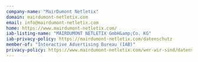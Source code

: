 ```yaml
---
company-name: "MairDumont Netletix"
domain: mairdumont-netletix.com
email: info@mairdumont-netletix.com
home: https://www.mairdumont-netletix.com/
iab-listing-name: "MAIRDUMONT NETLETIX GmbH&amp;Co. KG"
iab-privacy-policy: https://mairdumont-netletix.com/datenschutz
member-of: "Interactive Advertising Bureau (IAB)"
privacy-policy: https://www.mairdumont-netletix.com/wer-wir-sind/datenschutzerklaerung/
---
```




